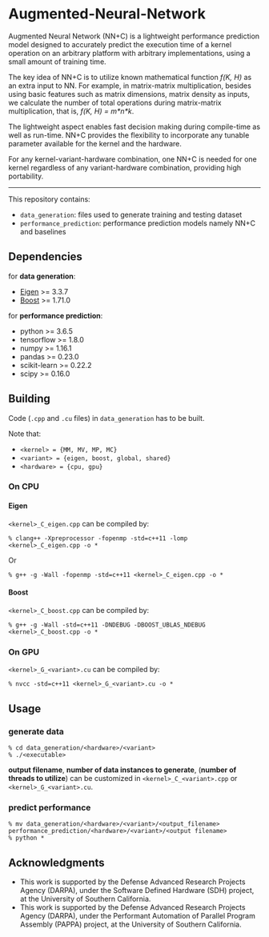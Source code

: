 # Augmented-Neural-Network

Augmented Neural Network (NN+C) is a lightweight performance prediction model designed to accurately predict the execution time of a kernel operation on an arbitrary platform with arbitrary implementations, using a small amount of training time.

The key idea of NN+C is to utilize known mathematical function *f(K, H)* as an extra input to NN. For example, in matrix-matrix multiplication, besides using basic features such as matrix dimensions, matrix density as inputs, we calculate the number of total operations during matrix-matrix multiplication, that is, *f(K, H) = m\*n\*k*. 

The lightweight aspect enables fast decision making during compile-time as well as run-time. NN+C provides the flexibility to incorporate any tunable parameter available for the kernel and the hardware. 

For any kernel-variant-hardware combination, one NN+C is needed for one kernel regardless of any variant-hardware combination, providing high portability. 

---

This repository contains:
* `data_generation`: files used to generate training and testing dataset
* `performance_prediction`: performance prediction models namely NN+C and baselines

## Dependencies

for **data generation**:
* [Eigen](http://eigen.tuxfamily.org/) >= 3.3.7
* [Boost](https://www.boost.org/) >= 1.71.0

for **performance prediction**:
* python >= 3.6.5
* tensorflow >= 1.8.0
* numpy >= 1.16.1
* pandas >= 0.23.0
* scikit-learn >= 0.22.2
* scipy >= 0.16.0

## Building

Code (`.cpp` and `.cu` files) in `data_generation` has to be built.

Note that:
* `<kernel> = {MM, MV, MP, MC}` 
* `<variant> = {eigen, boost, global, shared}`
* `<hardware> = {cpu, gpu}`

### On CPU

#### Eigen

`<kernel>_C_eigen.cpp` can be compiled by:

```
% clang++ -Xpreprocessor -fopenmp -std=c++11 -lomp <kernel>_C_eigen.cpp -o *
```

Or 

```
% g++ -g -Wall -fopenmp -std=c++11 <kernel>_C_eigen.cpp -o *
```

#### Boost

`<kernel>_C_boost.cpp` can be compiled by:

```
% g++ -g -Wall -std=c++11 -DNDEBUG -DBOOST_UBLAS_NDEBUG <kernel>_C_boost.cpp -o *
```

### On GPU

`<kernel>_G_<variant>.cu` can be compiled by:

```
% nvcc -std=c++11 <kernel>_G_<variant>.cu -o *
```

## Usage

### generate data

```
% cd data_generation/<hardware>/<variant>
% ./<executable>
```

**output filename**, **number of data instances to generate**, (**number of threads to utilize**) can be customized in `<kernel>_C_<variant>.cpp` or `<kernel>_G_<variant>.cu`.


### predict performance

```
% mv data_generation/<hardware>/<variant>/<output_filename> performance_prediction/<hardware>/<variant>/<output filename>
% python *
```

## Acknowledgments

* This work is supported by the Defense Advanced Research Projects Agency (DARPA), under the Software Defined Hardware (SDH) project, at the University of Southern California.
* This work is supported by the Defense Advanced Research Projects Agency (DARPA), under the Performant Automation of Parallel Program Assembly (PAPPA) project, at the University of Southern California.
